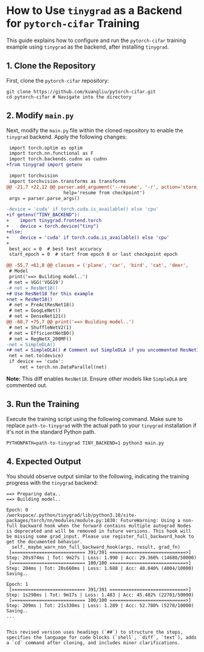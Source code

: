 # How to Use `tinygrad` as a Backend for `pytorch-cifar` Training

This guide explains how to configure and run the `pytorch-cifar` training example using `tinygrad` as the backend, after installing `tinygrad`.

## 1. Clone the Repository

First, clone the `pytorch-cifar` repository:

```shell
git clone https://github.com/kuangliu/pytorch-cifar.git
cd pytorch-cifar # Navigate into the directory
```

## 2. Modify `main.py`

Next, modify the `main.py` file within the cloned repository to enable the `tinygrad` backend. Apply the following changes:

```diff
 import torch.optim as optim
 import torch.nn.functional as F
 import torch.backends.cudnn as cudnn
+from tinygrad import getenv

 import torchvision
 import torchvision.transforms as transforms
@@ -21,7 +22,12 @@ parser.add_argument('--resume', '-r', action='store_true',
                     help='resume from checkpoint')
 args = parser.parse_args()

-device = 'cuda' if torch.cuda.is_available() else 'cpu'
+if getenv("TINY_BACKEND"):
+    import tinygrad.frontend.torch
+    device = torch.device("tiny")
+else:
+    device = 'cuda' if torch.cuda.is_available() else 'cpu'
+
 best_acc = 0  # best test accuracy
 start_epoch = 0  # start from epoch 0 or last checkpoint epoch

@@ -55,7 +61,8 @@ classes = ('plane', 'car', 'bird', 'cat', 'deer',
 # Model
 print('==> Building model..')
 # net = VGG('VGG19')
-# net = ResNet18()
+# Use ResNet18 for this example
+net = ResNet18()
 # net = PreActResNet18()
 # net = GoogLeNet()
 # net = DenseNet121()
@@ -68,7 +75,7 @@ print('==> Building model..')
 # net = ShuffleNetV2(1)
 # net = EfficientNetB0()
 # net = RegNetX_200MF()
-net = SimpleDLA()
+# net = SimpleDLA() # Comment out SimpleDLA if you uncommented ResNet18
 net = net.to(device)
 if device == 'cuda':
     net = torch.nn.DataParallel(net)
```

**Note:** This diff enables `ResNet18`. Ensure other models like `SimpleDLA` are commented out.

## 3. Run the Training

Execute the training script using the following command. Make sure to replace `path-to-tinygrad` with the actual path to your `tinygrad` installation if it's not in the standard Python path.

```shell
PYTHONPATH=path-to-tinygrad TINY_BACKEND=1 python3 main.py
```

## 4. Expected Output

You should observe output similar to the following, indicating the training progress with the `tinygrad` backend:

```text
==> Preparing data..
==> Building model..

Epoch: 0
/workspace/.python/tinygrad/lib/python3.10/site-packages/torch/nn/modules/module.py:1830: FutureWarning: Using a non-full backward hook when the forward contains multiple autograd Nodes is deprecated and will be removed in future versions. This hook will be missing some grad_input. Please use register_full_backward_hook to get the documented behavior.
  self._maybe_warn_non_full_backward_hook(args, result, grad_fn)
 [=========================== 391/391 ============================>]  Step: 20s974ms | Tot: 9m27s | Loss: 1.990 | Acc: 29.360% (14680/50000)
 [=========================== 100/100 ============================>]  Step: 204ms | Tot: 20s660ms | Loss: 1.688 | Acc: 40.040% (4004/10000)
Saving..

Epoch: 1
 [=========================== 391/391 ============================>]  Step: 1s298ms | Tot: 9m17s | Loss: 1.483 | Acc: 45.402% (22701/50000)
 [=========================== 100/100 ============================>]  Step: 209ms | Tot: 21s330ms | Loss: 1.289 | Acc: 52.780% (5278/10000)
Saving..
...
```
```

This revised version uses headings (`##`) to structure the steps, specifies the language for code blocks (`shell`, `diff`, `text`), adds a `cd` command after cloning, and includes minor clarifications.
